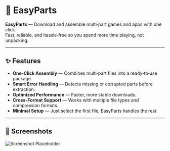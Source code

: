 # 🧩 EasyParts

**EasyParts** — Download and assemble multi‑part games and apps with one click.  
Fast, reliable, and hassle‑free so you spend more time playing, not unpacking.

---

## ✨ Features
- **One‑Click Assembly** — Combines multi‑part files into a ready‑to‑use package.
- **Smart Error Handling** — Detects missing or corrupted parts before extraction.
- **Optimized Performance** — Faster, more stable downloads.
- **Cross‑Format Support** — Works with multiple file types and compression formats.
- **Minimal Setup** — Just select the first file, EasyParts handles the rest.

---

## 📸 Screenshots
<!-- Add screenshots or GIFs of your app in action -->
![Screenshot Placeholder](https://i.imgur.com/0H95MAI.png)
